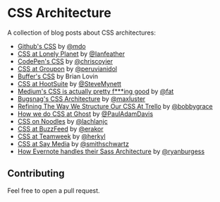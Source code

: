 # CSS Architecture

A collection of blog posts about CSS architectures:

* [Github's CSS](http://markdotto.com/2014/07/23/githubs-css/) by [@mdo](https://github.com/mdo)
* [CSS at Lonely Planet](http://ianfeather.co.uk/css-at-lonely-planet/) by [@Ianfeather](https://github.com/Ianfeather)
* [CodePen's CSS](http://codepen.io/chriscoyier/blog/codepens-css) by [@chriscoyier](https://github.com/chriscoyier)
* [CSS at Groupon](http://mikeaparicio.com/2014/08/10/css-at-groupon/) by [@peruvianidol](https://github.com/peruvianidol)
* [Buffer's CSS](http://blog.brianlovin.com/buffers-css/) by Brian Lovin
* [CSS at HootSuite](http://code.hootsuite.com/css-at-hootsuite/) by [@SteveMynett](https://github.com/SteveMynett)
* [Medium's CSS is actually pretty f***ing good](https://medium.com/@fat/mediums-css-is-actually-pretty-fucking-good-b8e2a6c78b06) by [@fat](https://github.com/fat)
* [Bugsnag's CSS Architecture](https://bugsnag.com/blog/bugsnags-css-architecture) by [@maxluster](https://github.com/maxluster)
* [Refining The Way We Structure Our CSS At Trello](http://blog.trello.com/refining-the-way-we-structure-our-css-at-trello/) by [@bobbygrace](https://github.com/bobbygrace)
* [How we do CSS at Ghost](http://dev.ghost.org/css-at-ghost/) by [@PaulAdamDavis](https://github.com/PaulAdamDavis)
* [CSS on Noodles](http://codepen.io/lachlanjc/blog/noodles-css) by [@lachlanjc](https://github.com/lachlanjc)
* [CSS at BuzzFeed](http://www.buzzfeed.com/erakor/i-am-all-about-that-sass) by [@erakor](https://github.com/erakor)
* [CSS at Teamweek](http://blog.teamweek.com/2015/03/using-css-in-teamweek/) by [@herkyl](https://github.com/herkyl)
* [CSS at Say Media](http://www.saydaily.com/2014/09/css-at-say-media) by [@smithschwartz](https://github.com/smithschwartz)
* [How Evernote handles their Sass Architecture](http://blog.evernote.com/tech/2014/12/17/evernote-handles-sass-architecture/) by [@ryanburgess](https://github.com/ryanburgess)

## Contributing

Feel free to open a pull request.
